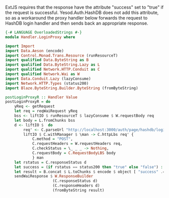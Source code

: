 ExtJS requires that the response have the attribute "success" set to "true" if the request is successful. Yesod.Auth.HashDB does not add this attribute, so as a workaround the proxy handler below forwards the request to HashDB login handler and then sends back an appropriate response.

```haskell
{-# LANGUAGE OverloadedStrings #-}
module Handler.LoginProxy where

import Import
import Data.Aeson (encode)
import Control.Monad.Trans.Resource (runResourceT)
import qualified Data.ByteString as B
import qualified Data.ByteString.Lazy as L
import qualified Network.HTTP.Conduit as C
import qualified Network.Wai as W
import Data.Conduit.Lazy (lazyConsume)
import Network.HTTP.Types (status200)
import Blaze.ByteString.Builder.ByteString (fromByteString)

postLoginProxyR :: Handler Value
postLoginProxyR = do
    yReq <- getRequest
    let req = reqWaiRequest yReq
    bss <- liftIO $ runResourceT $ lazyConsume $ W.requestBody req
    let body = L.fromChunks bss
    d <- liftIO $  do
        req' <- C.parseUrl "http://localhost:3000/auth/page/hashdb/login"
        liftIO $ C.withManager $ \man -> C.httpLbs req' {
            C.method = "POST",
            C.requestHeaders = W.requestHeaders req,
            C.checkStatus = \_ _ _ -> Nothing,
            C.requestBody = C.RequestBodyLBS body
            } man
    let rstatus = C.responseStatus d
    let success = (if rstatus == status200 then "true" else "false") :: Text
    let result = B.concat $ L.toChunks $ encode $ object [ "success" .= success ]
    sendWaiResponse $ W.ResponseBuilder
                     (C.responseStatus d)
                     (C.responseHeaders d)
                     (fromByteString result)
```